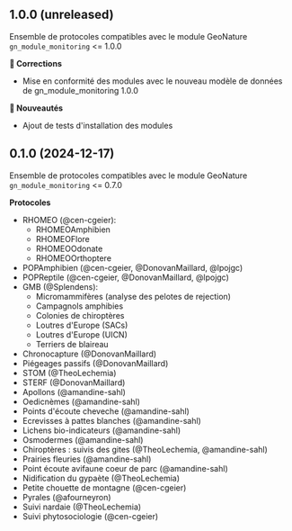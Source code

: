 1.0.0 (unreleased)
------------------

Ensemble de protocoles compatibles avec le module GeoNature `gn_module_monitoring` <= 1.0.0


**🐛 Corrections**
 * Mise en conformité des modules avec le nouveau modèle de données de gn_module_monitoring 1.0.0

**🚀 Nouveautés**
 * Ajout de tests d'installation des modules


0.1.0 (2024-12-17)
------------------

Ensemble de protocoles compatibles avec le module GeoNature `gn_module_monitoring` <= 0.7.0

**Protocoles**
* RHOMEO (@cen-cgeier): 
  * RHOMEOAmphibien
  * RHOMEOFlore
  * RHOMEOOdonate
  * RHOMEOOrthoptere
* POPAmphibien (@cen-cgeier, @DonovanMaillard, @lpojgc)
* POPReptile (@cen-cgeier, @DonovanMaillard, @lpojgc)
* GMB (@Splendens):
   * Micromammifères (analyse des pelotes de rejection)
   * Campagnols amphibies
   * Colonies de chiroptères
   * Loutres d'Europe (SACs)
   * Loutres d'Europe (UICN)
   * Terriers de blaireau
* Chronocapture (@DonovanMaillard)
* Piégeages passifs (@DonovanMaillard)
* STOM (@TheoLechemia)
* STERF (@DonovanMaillard)
* Apollons (@amandine-sahl)
* Oedicnèmes (@amandine-sahl)
* Points d'écoute cheveche (@amandine-sahl)
* Ecrevisses à pattes blanches  (@amandine-sahl)
* Lichens bio-indicateurs (@amandine-sahl)
* Osmodermes (@amandine-sahl)
* Chiroptères : suivis des gites  (@TheoLechemia, @amandine-sahl)
* Prairies fleuries (@amandine-sahl)
* Point écoute avifaune coeur de parc (@amandine-sahl)
* Nidification du gypaète  (@TheoLechemia)
* Petite chouette de montagne (@cen-cgeier)
* Pyrales (@afourneyron)
* Suivi nardaie (@TheoLechemia)
* Suivi phytosociologie (@cen-cgeier)

